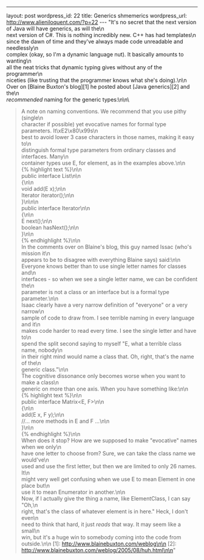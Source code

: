 --- 
layout: post
wordpress_id: 22
title: Generics shmemerics
wordpress_url: http://www.alieniloquent.com/?p=22
--- "It's no secret that the next version of Java will have generics, as will the\n\
next version of C#. This is nothing incredibly new. C++ has had templates\n\
since the dawn of time and they've always made code unreadable and needlessly\n\
complex (okay, so I'm a dynamic language nut). It basically amounts to wanting\n\
all the neat tricks that dynamic typing gives without any of the programmer\n\
niceties (like trusting that the programmer knows what she's doing).\n\n\
Over on [Blaine Buxton's blog][1] he posted about [Java generics][2] and the\n\
_recommended_ naming for the generic types:\n\n\
> A note on naming conventions. We recommend that you use pithy (single\n\
character if possible) yet evocative names for formal type parameters. It\xE2\x80\x99s\n\
best to avoid lower 3 case characters in those names, making it easy to\n\
distinguish formal type parameters from ordinary classes and interfaces. Many\n\
container types use E, for element, as in the examples above.\n\n\
{% highlight text %}\n\n\
public interface List<E>\n\n\
{\n\n\
void add(E x);\n\n\
Iterator<E> iterator();\n\n\
}\n\n\n\
public interface Iterator<E>\n\n\
{\n\n\
E next();\n\n\
boolean hasNext();\n\n\
}\n\n\
{% endhighlight %}\n\n\
In the comments over on Blaine's blog, this guy named Issac (who's mission it\n\
appears to be to disagree with everything Blaine says) said:\n\n\
> Everyone knows better than to use single letter names for classes and\n\
interfaces - so when we see a single letter name, we can be confident the\n\
parameter is not a class or an interface but is a formal type parameter.\n\n\
Isaac clearly have a very narrow definition of \"everyone\" or a very narrow\n\
sample of code to draw from. I see terrible naming in every language and it\n\
makes code harder to read every time. I see the single letter and have to\n\
spend the split second saying to myself \"E, what a terrible class name, nobody\n\
in their right mind would name a class that. Oh, right, that's the name of the\n\
generic class.\"\n\n\
The cognitive dissonance only becomes worse when you want to make a class\n\
generic on more than one axis. When you have something like:\n\n\
{% highlight text %}\n\n\
public interface Matrix<E, F>\n\n\
{\n\n\
add(E x, F y);\n\n\
//... more methods in E and F ...\n\n\
}\n\n\
{% endhighlight %}\n\n\
When does it stop? How are we supposed to make \"evocative\" names when we only\n\
have one letter to choose from? Sure, we can take the class name we would've\n\
used and use the first letter, but then we are limited to only 26 names. It\n\
might very well get confusing when we use E to mean Element in one place but\n\
use it to mean Enumerator in another.\n\n\
Now, if I actually give the thing a name, like ElementClass, I can say \"Oh,\n\
right, that's the class of whatever element is in here.\" Heck, I don't even\n\
need to think that hard, it just _reads_ that way. It may seem like a small\n\
win, but it's a huge win to somebody coming into the code from outside.\n\n   [1]: http://www.blainebuxton.com/weblog\n\n   [2]: http://www.blainebuxton.com/weblog/2005/08/huh.html\n\n"
